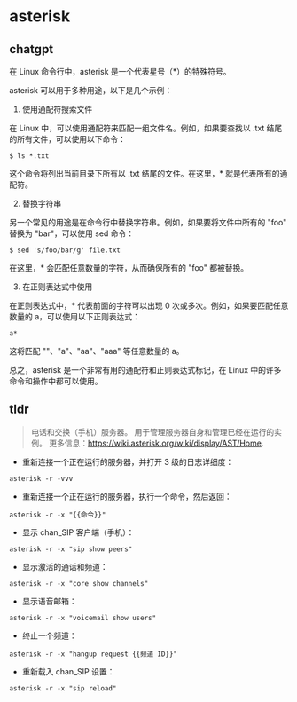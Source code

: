 # asterisk 
## chatgpt 
在 Linux 命令行中，asterisk 是一个代表星号（*）的特殊符号。 

asterisk 可以用于多种用途，以下是几个示例： 

1. 使用通配符搜索文件 

在 Linux 中，可以使用通配符来匹配一组文件名。例如，如果要查找以 .txt 结尾的所有文件，可以使用以下命令：

```
$ ls *.txt
```

这个命令将列出当前目录下所有以 .txt 结尾的文件。在这里，* 就是代表所有的通配符。

2. 替换字符串 

另一个常见的用途是在命令行中替换字符串。例如，如果要将文件中所有的 "foo" 替换为 "bar"，可以使用 sed 命令：

```
$ sed 's/foo/bar/g' file.txt
```

在这里，* 会匹配任意数量的字符，从而确保所有的 "foo" 都被替换。

3. 在正则表达式中使用 

在正则表达式中，* 代表前面的字符可以出现 0 次或多次。例如，如果要匹配任意数量的 a，可以使用以下正则表达式：

```
a*
```

这将匹配 ""、"a"、"aa"、"aaa" 等任意数量的 a。

总之，asterisk 是一个非常有用的通配符和正则表达式标记，在 Linux 中的许多命令和操作中都可以使用。 

## tldr 
 
> 电话和交换（手机）服务器。
> 用于管理服务器自身和管理已经在运行的实例。
> 更多信息：<https://wiki.asterisk.org/wiki/display/AST/Home>.

- 重新连接一个正在运行的服务器，并打开 3 级的日志详细度：

`asterisk -r -vvv`

- 重新连接一个正在运行的服务器，执行一个命令，然后返回：

`asterisk -r -x "{{命令}}"`

- 显示 chan_SIP 客户端（手机）：

`asterisk -r -x "sip show peers"`

- 显示激活的通话和频道：

`asterisk -r -x "core show channels"`

- 显示语音邮箱：

`asterisk -r -x "voicemail show users"`

- 终止一个频道：

`asterisk -r -x "hangup request {{频道 ID}}"`

- 重新载入 chan_SIP 设置：

`asterisk -r -x "sip reload"`

